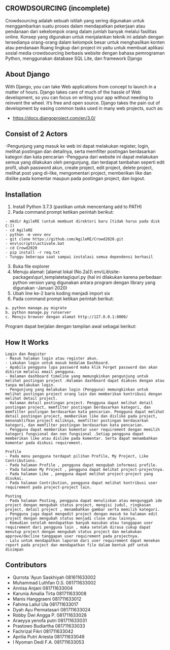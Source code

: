 
## CROWDSOURCING (incomplete)
Crowdsourcing adalah sebuah istilah yang sering digunakan untuk menggambarkan suatu proses dalam mendapatkan pekerjaan atau pendanaan dari sekelompok orang dalam jumlah banyak melalui fasilitas online. Konsep yang digunakan untuk menjalankan teknik ini adalah dengan tersedianya orang-orang dalam kelompok besar untuk menghasilkan konten atau pendanaan
Ruang lingkup dari project ini yaitu untuk membuat aplikasi sosial media crowdsourcing berbasis website dengan bahasa pemrograman Python, menggunakan database SQL Lite, dan framework Django

## About Django
With Django, you can take Web applications from concept to launch in a matter of hours. Django takes care of much of the hassle of Web development, so you can focus on writing your app without needing to reinvent the wheel. It’s free and open source.
Django takes the pain out of development by easing common tasks used in many web projects, such as:
- https://docs.djangoproject.com/en/3.0/

## Consist of 2 Actors
-Pengunjung yang masuk ke web ini dapat melakukan register, login, melihat postingan dan detailnya, serta memfilter postingan berdasarkan kategori dan kata pencarian
-Pengguna dari website ini dapat melakukan semua yang dilakukan oleh pengunjung, dan terdapat tambahan seperti edit profil, ubah password akun, create project, edit project, delete project, melihat post yang di-like, mengomentari project, memberikan like dan dislike pada komentar maupun pada postingan project, dan logout.

## Installation
1.	Install Python 3.7.3 (pastikan untuk mencentang add to PATH)
2.	Pada command prompt ketikan perintah berikut:
```
- mkdir AgileRE (untuk membuat direktori baru [tidak harus pada disk C:])
- cd AgileRE
- python -m venv env
- git clone https://github.com/AgileRE/Crowd2020.git
- env\scripts\activate.bat
- cd Crowd2020
- pip install -r req.txt
- Tunggu beberapa saat sampai instalasi semua dependensi berhasil

```
3. Buka file explorer
4. Menuju alamat:
[alamat lokal (No.2a)]\ env\Lib\site-packages\qurl_templatetag\qurl.py
(hal ini dilakukan karena perbedaan python version yang digunakan antara program dengan library yang digunakan -Januari 2020)
5. Ubah line ke-2 baris koding menjadi import six
6. Pada command prompt ketikan perintah berikut:
```
a. python manage.py migrate
b. python manage.py runserver
c. Menuju browser dengan alamat http://127.0.0.1:8000/
```
Program dapat berjalan dengan tampilan awal sebagai berikut:

## How It Works
```
Login dan Register
- Masuk halaman login atau register akun.
- Lakukan login untuk masuk kedalam Dashboard.
- Apabila pengguna lupa password maka klik Forget password dan akan dikirim melalui email pengguna.
- Halaman dashboard timeline yang memungkinkan pengunjung untuk melihat postingan project .Halaman dashboard dapat diakses dengan atau tanpa melakukan login.
- Pengunjung yang melakukan login (Pengguna) memungkinkan untuk melihat postingan project orang lain dan memberikan kontribusi dengan melihat detail project.
- Halaman detail postingan project. Pengguna dapat melihat detail postingan project, memfilter postingan berdasarkan kategori, dan memfilter postingan berdasarkan kata pencarian. Pengguna dapat melihat detail postingan project, memberikan like dan dislike pada project, menonaktifkan project miliknya, memfilter postingan berdasarkan kategori, dan memfilter postingan berdasarkan kata pencarian. 
- Pengguna dapat memberikan komentar user requirement dengan memilih kategori fungsional dan non fungsional .Setiap pengguna dapat memberikan like atau dislike pada komentar. Serta dapat menambahkan komentar pada diskusi requirement.

Profile
- Pada menu pengguna terdapat pilihan Profile, My Project, Like Contributions.
- Pada halaman Profile , pengguna dapat mengubah informasi profile.
- Pada halaman My Project , pengguna dapat melihat project-projectnya.
- Pada halaman Like , pengguna dapat melihat project-project yang disukai.
- Pada halaman Contribution, pengguna dapat melihat kontribusi user requirement pada project-project lain.

Posting
- Pada halaman Posting, pengguna dapat menuliskan atau mengunggah ide project dengan mengubah status project, mengisi judul, ringkasan project, detail project , menambahkan gambar serta memilih kategori.
- Pengguna juga dapat mengedit project dengan masuk ke halaman edit project dengan mengubah status menjadi close atau lainnya.
- Kemudian setelah mendapatkan banyak masukan atau tanggapan user requirement dari pengguna lain , maka setelah dirasa cukup dapat menutup project dengan mengubah status project dan melakukan approve/decline tanggapan user requirement pada projectnya.
- Lalu untuk mendapatkan laporan dari user requirement dapat menekan report pada project dan mendapatkan file dalam bentuk pdf untuk disimpan

```
## Contributors
- Qurrota 'Ayun Saskhiyah 081611633002
- Muhammad Luthfan O.S. 081711633002
- Annisa Anjani 081711633004
- Karunia Amalia Tirta 081711633008
- Manis Hanggraeni 081711633012
- Fahima Lailul Ula 081711633017
- Dyah Ayu Permatasari 081711633024
- Robby Dwi Angga P. 081711633028
- Araeyya yenofa putri 081711633031
- Prastowo Budiartha 081711633033
- Fachrizal Fikri 081711633042
- Aprilia Putri Ariesta 081711633049
- I Nyoman Dedi F.A. 081711633053
